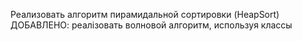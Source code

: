 Реализовать алгоритм пирамидальной сортировки (HeapSort)
ДОБАВЛЕНО: реалізовать волновой алгоритм, используя классы

